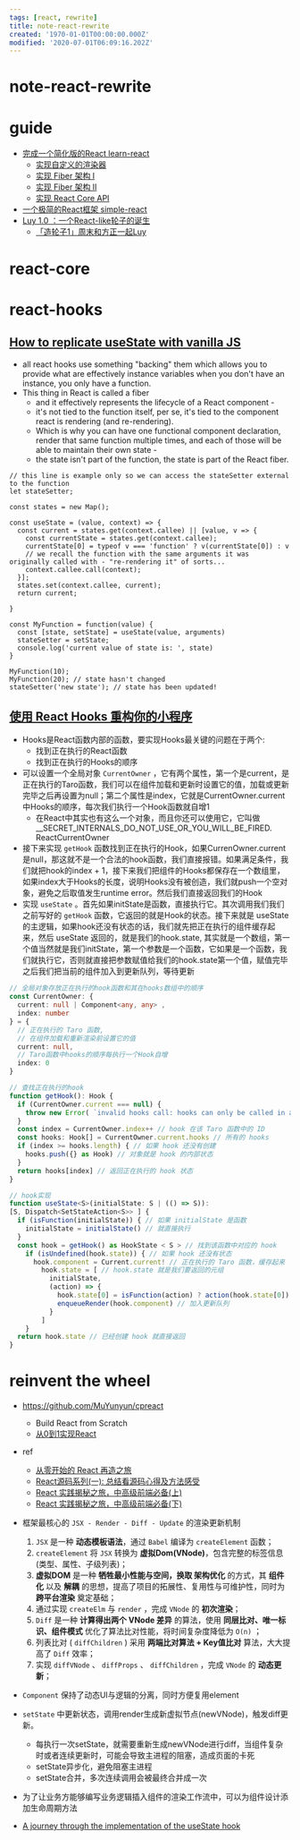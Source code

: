 ```yaml
---
tags: [react, rewrite]
title: note-react-rewrite
created: '1970-01-01T00:00:00.000Z'
modified: '2020-07-01T06:09:16.202Z'
---
```


# note-react-rewrite

# guide

- [完成一个简化版的React learn-react](https://github.com/Luminqi/learn-react)
  - [实现自定义的渲染器](https://github.com/Luminqi/learn-react/blob/master/Guide/CustomRenderer.md)
  - [实现 Fiber 架构 I](https://github.com/Luminqi/learn-react/blob/master/Guide/Fiber_part1.md)
  - [实现 Fiber 架构 II](https://github.com/Luminqi/learn-react/blob/master/Guide/Fiber_part2.md)
  - [实现 React Core API](https://github.com/Luminqi/learn-react/blob/master/Guide/ReactCore.md)
- [一个极简的React框架 simple-react](https://github.com/hujiulong/simple-react)
- [Luy 1.0 ：一个React-like轮子的诞生](https://zhuanlan.zhihu.com/p/30073543)
  - [「造轮子1」周末和方正一起Luy](https://zhuanlan.zhihu.com/p/30677179)

# react-core

# react-hooks

## [How to replicate useState with vanilla JS](https://stackoverflow.com/questions/64744252/how-to-replicate-usestate-with-vanilla-js)

- all react hooks use something "backing" them which allows you to provide what are effectively instance variables when you don't have an instance, you only have a function.
- This thing in React is called a fiber 
  - and it effectively represents the lifecycle of a React component - 
  - it's not tied to the function itself, per se, it's tied to the component react is rendering (and re-rendering).
  - Which is why you can have one functional component declaration, render that same function multiple times, and each of those will be able to maintain their own state - 
  - the state isn't part of the function, the state is part of the React fiber.

``` JS
// this line is example only so we can access the stateSetter external to the function
let stateSetter;

const states = new Map();

const useState = (value, context) => {
  const current = states.get(context.callee) || [value, v => {
    const currentState = states.get(context.callee);
    currentState[0] = typeof v === 'function' ? v(currentState[0]) : v
    // we recall the function with the same arguments it was originally called with - "re-rendering it" of sorts...
    context.callee.call(context);
  }];
  states.set(context.callee, current);
  return current;

}

const MyFunction = function(value) {
  const [state, setState] = useState(value, arguments)
  stateSetter = setState;
  console.log('current value of state is: ', state)
}

MyFunction(10);
MyFunction(20); // state hasn't changed
stateSetter('new state'); // state has been updated!
```

## [使用 React Hooks 重构你的小程序](https://aotu.io/notes/2019/07/10/taro-hooks/index.html)

- Hooks是React函数内部的函数，要实现Hooks最关键的问题在于两个:
  - 找到正在执行的React函数
  - 找到正在执行的Hooks的顺序
- 可以设置一个全局对象 `CurrentOwner` ，它有两个属性，第一个是current，是正在执行的Taro函数，我们可以在组件加载和更新时设置它的值，加载或更新完毕之后再设置为null；第二个属性是index，它就是CurrentOwner.current中Hooks的顺序，每次我们执行一个Hook函数就自增1
  - 在React中其实也有这么一个对象，而且你还可以使用它，它叫做 __SECRET_INTERNALS_DO_NOT_USE_OR_YOU_WILL_BE_FIRED. ReactCurrentOwner
- 接下来实现 `getHook` 函数找到正在执行的Hook，如果CurrenOwner.current是null，那这就不是一个合法的hook函数，我们直接报错。如果满足条件，我们就把hook的index + 1，接下来我们把组件的Hooks都保存在一个数组里，如果index大于Hooks的长度，说明Hooks没有被创造，我们就push一个空对象，避免之后取值发生runtime error。然后我们直接返回我们的Hook
- 实现 `useState` 。首先如果initState是函数，直接执行它。其次调用我们我们之前写好的 `getHook` 函数，它返回的就是Hook的状态。接下来就是 useState 的主逻辑，如果hook还没有状态的话，我们就先把正在执行的组件缓存起来，然后 useState 返回的，就是我们的hook.state, 其实就是一个数组，第一个值当然就是我们initState，第一个参数是一个函数，它如果是一个函数，我们就执行它，否则就直接把参数赋值给我们的hook.state第一个值，赋值完毕之后我们把当前的组件加入到更新队列，等待更新

``` typescript
// 全局对象存放正在执行的hook函数和其在hooks数组中的顺序
const CurrentOwner: {
  current: null | Component<any, any> ,
  index: number
} = {
  // 正在执行的 Taro 函数,
  // 在组件加载和重新渲染前设置它的值
  current: null,
  // Taro函数中hooks的顺序每执行一个Hook自增
  index: 0
}

// 查找正在执行的hook
function getHook(): Hook {
  if (CurrentOwner.current === null) {
    throw new Error( `invalid hooks call: hooks can only be called in a taro component.` )
  }
  const index = CurrentOwner.index++ // hook 在该 Taro 函数中的 ID
  const hooks: Hook[] = CurrentOwner.current.hooks // 所有的 hooks
  if (index >= hooks.length) { // 如果 hook 还没有创建
    hooks.push({} as Hook) // 对象就是 hook 的内部状态
  }
  return hooks[index] // 返回正在执行的 hook 状态
}

// hook实现
function useState<S>(initialState: S | (() => S)): 
[S, Dispatch<SetStateAction<S>> ] {
  if (isFunction(initialState)) { // 如果 initialState 是函数
    initialState = initialState() // 就直接执行
  }
  const hook = getHook() as HookState < S > // 找到该函数中对应的 hook
    if (isUndefined(hook.state)) { // 如果 hook 还没有状态
      hook.component = Current.current! // 正在执行的 Taro 函数，缓存起来
        hook.state = [ // hook.state 就是我们要返回的元组
          initialState,
          (action) => {
            hook.state[0] = isFunction(action) ? action(hook.state[0]) : action
            enqueueRender(hook.component) // 加入更新队列
          }
        ]
    }
  return hook.state // 已经创建 hook 就直接返回
}
```

# reinvent the wheel

- https://github.com/MuYunyun/cpreact
  - Build React from Scratch
  - [从0到1实现React](http://muyunyun.cn/blog/React/%E4%BB%8E0%E5%88%B01%E5%AE%9E%E7%8E%B0React/0.%E5%89%8D%E7%BD%AE%E5%87%86%E5%A4%87)

- ref
  - [从零开始的 React 再造之旅](https://segmentfault.com/a/1190000021689852)
  - [React源码系列(一): 总结看源码心得及方法感受](https://github.com/jsonz1993/react-source-learn/issues/1)
  - [React 实践揭秘之旅，中高级前端必备(上)](https://github.com/xd-tayde/blog/blob/master/ReactGL-1.md)
  - [React 实践揭秘之旅，中高级前端必备(下)](https://github.com/xd-tayde/blog/blob/master/ReactGL-2.md)
- 框架最核心的 `JSX - Render - Diff - Update` 的渲染更新机制
  1. `JSX` 是一种 **动态模板语法**，通过 `Babel` 编译为 `createElement` 函数；
  2. `createElement` 将 `JSX` 转换为 **虚拟Dom(VNode)**，包含完整的标签信息 (类型、属性、子级列表)；
  3. **虚拟DOM** 是一种 **牺牲最小性能与空间，换取 架构优化** 的方式，其 **组件化** 以及 **解耦** 的思想，提高了项目的拓展性、复用性与可维护性，同时为 **跨平台渲染** 奠定基础；
  4. 通过实现 `createElm` 与 `render` ，完成 `VNode` 的 **初次渲染**；
  5. `Diff` 是一种 **计算得出两个 VNode 差异** 的算法，使用 **同层比对、唯一标识、组件模式** 优化了算法比对性能，将时间复杂度降低为 `O(n)` ；
  6. 列表比对 ( `diffChildren` ) 采用 **两端比对算法 + Key值比对** 算法，大大提高了 `Diff` 效率；
  7. 实现 `diffVNode` 、 `diffProps` 、 `diffChildren` ，完成 `VNode` 的 **动态更新**；
- `Component` 保持了动态UI与逻辑的分离，同时方便复用element
- `setState` 中更新状态，调用render生成新虚拟节点(newVNode)，触发diff更新。
  - 每执行一次setState，就需要重新生成newVNode进行diff，当组件复杂时或者连续更新时，可能会导致主进程的阻塞，造成页面的卡死
  - setState异步化，避免阻塞主进程
  - setState合并，多次连续调用会被最终合并成一次
- 为了让业务方能够编写业务逻辑插入组件的渲染工作流中，可以为组件设计添加生命周期方法
- [A journey through the implementation of the useState hook](https://www.newline.co/@CarlMungazi/a-journey-through-the-usestate-hook--a4983397)
